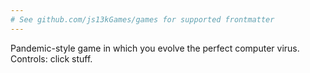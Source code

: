 ```yaml
---
# See github.com/js13kGames/games for supported frontmatter
---
```

Pandemic-style game in which you evolve the perfect computer virus.
Controls: click stuff.